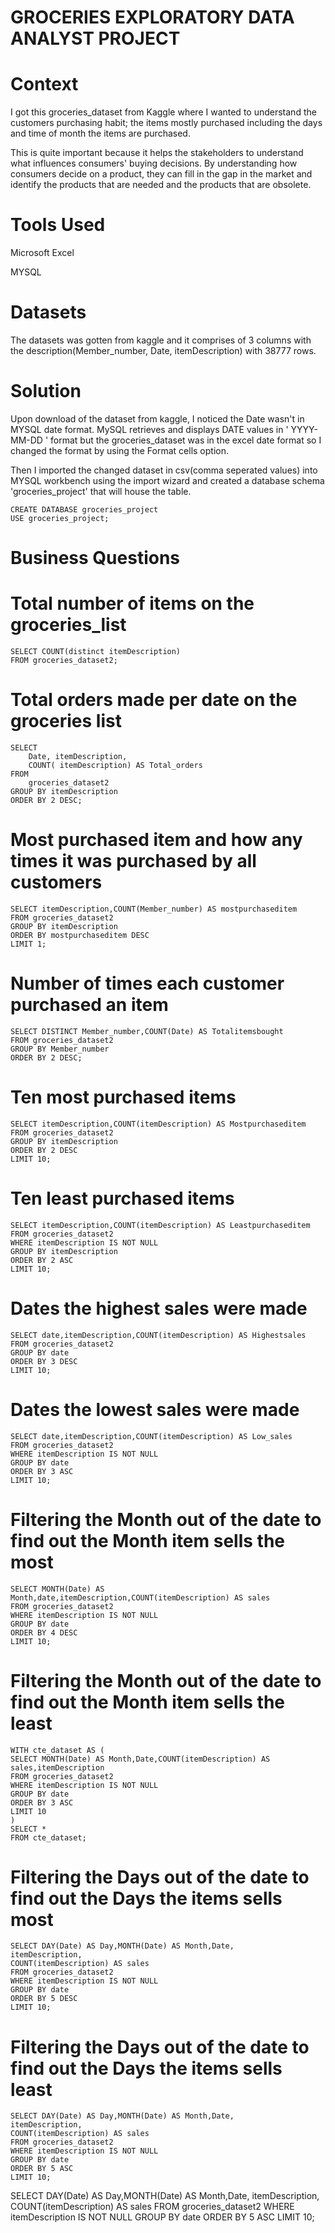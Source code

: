 # GROCERIES EXPLORATORY DATA ANALYST PROJECT
# Context

I got this groceries_dataset from Kaggle where I wanted to understand the customers purchasing habit; the items mostly purchased including the days and time of month the items are purchased.

This is quite important because it helps the stakeholders to understand what influences consumers' buying decisions. By understanding how consumers decide on a product, they can fill in the gap in the market and identify the products that are needed and the products that are obsolete.

# Tools Used
Microsoft Excel

MYSQL

# Datasets
The datasets was gotten from kaggle and it comprises of 3 columns with the description(Member_number, Date, itemDescription) with 38777 rows.

# Solution

Upon download of the dataset from kaggle, I noticed the Date wasn't in MYSQL date format. MySQL retrieves and displays DATE values in  ' YYYY-MM-DD ' format but the groceries_dataset was in the excel date format so I changed the format by using the Format cells option.

Then I imported the changed dataset in csv(comma seperated values) into MYSQL workbench using the import wizard and created a database schema 'groceries_project' that will house the table.

    CREATE DATABASE groceries_project
    USE groceries_project;

# Business Questions

# Total number of items on the groceries_list
    SELECT COUNT(distinct itemDescription)
    FROM groceries_dataset2;

# Total orders made per date on the groceries list
    SELECT 
        Date, itemDescription,
        COUNT( itemDescription) AS Total_orders
    FROM
        groceries_dataset2
    GROUP BY itemDescription
    ORDER BY 2 DESC;


# Most purchased item and how any times it was purchased by all customers
    SELECT itemDescription,COUNT(Member_number) AS mostpurchaseditem
    FROM groceries_dataset2
    GROUP BY itemDescription
    ORDER BY mostpurchaseditem DESC
    LIMIT 1;

# Number of times each customer purchased an item
    SELECT DISTINCT Member_number,COUNT(Date) AS Totalitemsbought
    FROM groceries_dataset2
    GROUP BY Member_number
    ORDER BY 2 DESC;

# Ten most purchased items
    SELECT itemDescription,COUNT(itemDescription) AS Mostpurchaseditem
    FROM groceries_dataset2
    GROUP BY itemDescription
    ORDER BY 2 DESC
    LIMIT 10;

# Ten least purchased items
    SELECT itemDescription,COUNT(itemDescription) AS Leastpurchaseditem
    FROM groceries_dataset2
    WHERE itemDescription IS NOT NULL
    GROUP BY itemDescription
    ORDER BY 2 ASC
    LIMIT 10;


# Dates the highest sales were made
    SELECT date,itemDescription,COUNT(itemDescription) AS Highestsales
    FROM groceries_dataset2
    GROUP BY date
    ORDER BY 3 DESC
    LIMIT 10;


# Dates the lowest sales were made
    SELECT date,itemDescription,COUNT(itemDescription) AS Low_sales
    FROM groceries_dataset2
    WHERE itemDescription IS NOT NULL
    GROUP BY date
    ORDER BY 3 ASC
    LIMIT 10;


# Filtering the Month out of the date to find out the Month item sells the most
    SELECT MONTH(Date) AS Month,date,itemDescription,COUNT(itemDescription) AS sales
    FROM groceries_dataset2
    WHERE itemDescription IS NOT NULL
    GROUP BY date
    ORDER BY 4 DESC
    LIMIT 10;

# Filtering the Month out of the date to find out the Month item sells the least
    WITH cte_dataset AS (
    SELECT MONTH(Date) AS Month,Date,COUNT(itemDescription) AS sales,itemDescription
    FROM groceries_dataset2
    WHERE itemDescription IS NOT NULL
    GROUP BY date
    ORDER BY 3 ASC
    LIMIT 10
    )
    SELECT *
    FROM cte_dataset;


# Filtering the Days out of the date to find out the Days the items sells most
    SELECT DAY(Date) AS Day,MONTH(Date) AS Month,Date,
    itemDescription,
    COUNT(itemDescription) AS sales
    FROM groceries_dataset2
    WHERE itemDescription IS NOT NULL
    GROUP BY date
    ORDER BY 5 DESC
    LIMIT 10;


# Filtering the Days out of the date to find out the Days the items sells least
    SELECT DAY(Date) AS Day,MONTH(Date) AS Month,Date,
    itemDescription,
    COUNT(itemDescription) AS sales
    FROM groceries_dataset2
    WHERE itemDescription IS NOT NULL
    GROUP BY date
    ORDER BY 5 ASC
    LIMIT 10;


SELECT DAY(Date) AS Day,MONTH(Date) AS Month,Date,
itemDescription,
COUNT(itemDescription) AS sales
FROM groceries_dataset2
WHERE itemDescription IS NOT NULL
GROUP BY date
ORDER BY 5 ASC
LIMIT 10;


